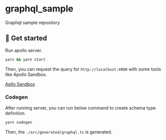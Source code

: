# graphql_sample

Graphql sample repository

## 🚀 Get started

Run apollo server.

```sh
yarn && yarn start
```

Then, you can request the query for `http://localhost:4000` with some tools like Apollo Sandbox.

[Apllo Sandbox](https://studio.apollographql.com/sandbox/explorer/?_gl=1%2A16er0h%2A_ga%2AMTIwMDgyOTQwOS4xNzE3ODAzMTgy%2A_ga_0BGG5V2W2K%2AMTcxNzgwMzE4Mi4xLjEuMTcxNzgwMzc5NC4wLjAuMA..)

### Codegen

After running server, you can run below command to create schema type definition.

```sh
yarn codegen
```

Then, the `./arc/generated/graphql.ts` is generated.
